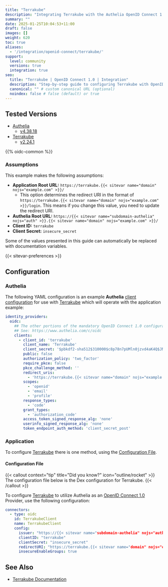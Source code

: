 ```yaml
---
title: "Terrakube"
description: "Integrating Terrakube with the Authelia OpenID Connect 1.0 Provider."
summary: ""
date: 2025-01-25T10:04:53+11:00
draft: false
images: []
weight: 620
toc: true
aliases:
  - '/integration/openid-connect/terrakube/'
support:
  level: community
  versions: true
  integration: true
seo:
  title: "Terrakube | OpenID Connect 1.0 | Integration"
  description: "Step-by-step guide to configuring Terrakube with OpenID Connect 1.0 for secure SSO. Enhance your login flow using Authelia’s modern identity management."
  canonical: "" # custom canonical URL (optional)
  noindex: false # false (default) or true
---
```


## Tested Versions

- [Authelia]
  - [v4.38.18](https://github.com/authelia/authelia/releases/tag/v4.38.18)
- [Terrakube]
  - [v2.24.1](https://github.com/AzBuilder/terrakube/releases/tag/2.24.1)

{{% oidc-common %}}

### Assumptions

This example makes the following assumptions:

- __Application Root URL:__ `https://terrakube.{{< sitevar name="domain" nojs="example.com" >}}/`
  - This option determines the redirect URI in the format of
        `https://terrakube.{{< sitevar name="domain" nojs="example.com" >}}/login`.
        This means if you change this value, you need to update the redirect URI.
- __Authelia Root URL:__ `https://{{< sitevar name="subdomain-authelia" nojs="auth" >}}.{{< sitevar name="domain" nojs="example.com" >}}/`
- __Client ID:__ `terrakube`
- __Client Secret:__ `insecure_secret`

Some of the values presented in this guide can automatically be replaced with documentation variables.

{{< sitevar-preferences >}}

## Configuration

### Authelia

The following YAML configuration is an example __Authelia__ [client configuration] for use with [Terrakube] which will operate with the application example:

```yaml {title="configuration.yml"}
identity_providers:
  oidc:
    ## The other portions of the mandatory OpenID Connect 1.0 configuration go here.
    ## See: https://www.authelia.com/c/oidc
    clients:
      - client_id: 'terrakube'
        client_name: 'Terrakube'
        client_secret: '$pbkdf2-sha512$310000$c8p78n7pUMln0jzvd4aK4Q$JNRBzwAo0ek5qKn50cFzzvE9RXV88h1wJn5KGiHrD0YKtZaR/nCb2CJPOsKaPK0hjf.9yHxzQGZziziccp6Yng'  # The digest of 'insecure_secret'.
        public: false
        authorization_policy: 'two_factor'
        require_pkce: false
        pkce_challenge_method: ''
        redirect_uris:
          - 'https://terrakube.{{< sitevar name="domain" nojs="example.com" >}}/dex/callback'
        scopes:
          - 'openid'
          - 'email'
          - 'profile'
        response_types:
          - 'code'
        grant_types:
          - 'authorization_code'
        access_token_signed_response_alg: 'none'
        userinfo_signed_response_alg: 'none'
        token_endpoint_auth_method: 'client_secret_post'
```

### Application

To configure [Terrakube] there is one method, using the [Configuration File](#configuration-file).

#### Configuration File

{{< callout context="tip" title="Did you know?" icon="outline/rocket" >}}
The configuration file below is the Dex configuration for Terrakube.
{{< /callout >}}

To configure [Terrakube] to utilize Authelia as an [OpenID Connect 1.0] Provider, use the following configuration:

```yaml
connectors:
  - type: oidc
    id: TerrakubeClient
    name: TerrakubeClient
    config:
      issuer: "https://{{< sitevar name="subdomain-authelia" nojs="auth" >}}.{{< sitevar name="domain" nojs="example.com" >}}"
      clientID: "terrakube"
      clientSecret: "insecure_secret"
      redirectURI: "https://terrakube.{{< sitevar name="domain" nojs="example.com" >}}/dex/callback"
      insecureEnableGroups: true
```

## See Also

- [Terrakube Documentation](https://docs.terrakube.io/)

[Authelia]: https://www.authelia.com
[Terrakube]: https://terrakube.io/
[OpenID Connect 1.0]: ../../introduction.md
[client configuration]: ../../../../configuration/identity-providers/openid-connect/clients.md
